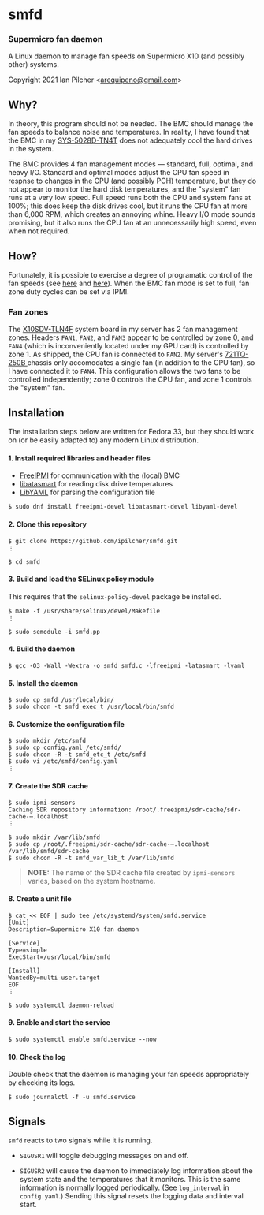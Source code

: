 # smfd

### Supermicro fan daemon

A Linux daemon to manage fan speeds on Supermicro X10 (and possibly other) systems.

Copyright 2021 Ian Pilcher <<arequipeno@gmail.com>>

## Why?

In theory, this program should not be needed.  The BMC should manage the fan speeds to
balance noise and temperatures.  In reality, I have found that the BMC in my
[SYS-5028D-TN4T](https://www.supermicro.com/en/products/system/midtower/5028/SYS-5028D-TN4T.cfm)
does not adequately cool the hard drives in the system.

The BMC provides 4 fan management modes &mdash; standard, full, optimal, and heavy I/O.  Standard
and optimal modes adjust the CPU fan speed in respnse to changes in the CPU (and possibly PCH)
temperature, but they do not appear to monitor the hard disk temperatures, and the "system" fan
runs at a very low speed.  Full speed runs both the CPU and system fans at 100%; this does keep
the disk drives cool, but it runs the CPU fan at more than 6,000 RPM, which creates an annoying
whine.  Heavy I/O mode sounds promising, but it also runs the CPU fan at an unnecessarily high
speed, even when not required.

## How?

Fortunately, it is possible to exercise a degree of programatic control of the fan speeds (see
[here](https://forums.servethehome.com/index.php?resources/supermicro-x9-x10-x11-fan-speed-control.20/)
and [here](https://www.supermicro.com/support/faqs/faq.cfm?faq=31537)).  When the BMC fan mode is
set to full, fan zone duty cycles can be set via IPMI.

### Fan zones

The [X10SDV-TLN4F](https://www.supermicro.com/products/motherboard/Xeon/D/X10SDV-TLN4F.cfm) system
board in my server has 2 fan management zones.  Headers `FAN1`, `FAN2`, and `FAN3` appear to be
controlled by zone 0, and `FAN4` (which is inconveniently located under my GPU card) is controlled
by zone 1.  As shipped, the CPU fan is connected to `FAN2`.  My server's
[721TQ-250B ](https://www.supermicro.com/en/products/chassis/tower/721/SC721TQ-250B) chassis only
accomodates a single fan (in addition to the CPU fan), so I have connected it to `FAN4`.  This
configuration allows the two fans to be controlled independently; zone 0 controls the CPU fan, and
zone 1 controls the "system" fan.

## Installation

The installation steps below are written for Fedora 33, but they should work on (or be easily
adapted to) any modern Linux distribution.

#### 1. Install required libraries and header files

* [FreeIPMI](https://www.gnu.org/software/freeipmi/) for communication with the (local) BMC
* [libatasmart](http://0pointer.de/blog/projects/being-smart.html) for reading disk drive
  temperatures
* [LibYAML](https://github.com/yaml/libyaml) for parsing the configuration file

```
$ sudo dnf install freeipmi-devel libatasmart-devel libyaml-devel
```

#### 2. Clone this repository

```
$ git clone https://github.com/ipilcher/smfd.git
⋮

$ cd smfd
```

#### 3. Build and load the SELinux policy module

This requires that the `selinux-policy-devel` package be installed.

```
$ make -f /usr/share/selinux/devel/Makefile
⋮

$ sudo semodule -i smfd.pp
```

#### 4. Build the daemon

```
$ gcc -O3 -Wall -Wextra -o smfd smfd.c -lfreeipmi -latasmart -lyaml
```

#### 5. Install the daemon

```
$ sudo cp smfd /usr/local/bin/
$ sudo chcon -t smfd_exec_t /usr/local/bin/smfd
```

#### 6. Customize the configuration file

```
$ sudo mkdir /etc/smfd
$ sudo cp config.yaml /etc/smfd/
$ sudo chcon -R -t smfd_etc_t /etc/smfd
$ sudo vi /etc/smfd/config.yaml
⋮
```

#### 7. Create the SDR cache

```
$ sudo ipmi-sensors
Caching SDR repository information: /root/.freeipmi/sdr-cache/sdr-cache-⋯.localhost
⋮

$ sudo mkdir /var/lib/smfd
$ sudo cp /root/.freeipmi/sdr-cache/sdr-cache-⋯.localhost /var/lib/smfd/sdr-cache
$ sudo chcon -R -t smfd_var_lib_t /var/lib/smfd
```

> **NOTE:** The name of the SDR cache file created by `ipmi-sensors` varies, based on the system
> hostname.

#### 8. Create a unit file

```
$ cat << EOF | sudo tee /etc/systemd/system/smfd.service
[Unit]
Description=Supermicro X10 fan daemon

[Service]
Type=simple
ExecStart=/usr/local/bin/smfd

[Install]
WantedBy=multi-user.target
EOF
⋮

$ sudo systemctl daemon-reload
```

#### 9. Enable and start the service

```
$ sudo systemctl enable smfd.service --now
```

#### 10. Check the log

Double check that the daemon is managing your fan speeds appropriately by checking its logs.

```
$ sudo journalctl -f -u smfd.service
```

## Signals

`smfd` reacts to two signals while it is running.

* `SIGUSR1` will toggle debugging messages on and off.

* `SIGUSR2` will cause the daemon to immediately log information about the system state and the
  temperatures that it monitors.  This is the same information is normally logged periodically.
  (See `log_interval` in `config.yaml`.)  Sending this signal resets the logging data and interval
  start.
